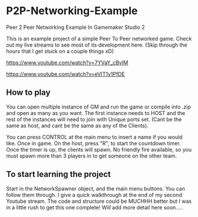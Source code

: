 # P2P-Networking-Example
Peer 2 Peer Networking Example In Gamemaker Studio 2

This is an example project of a simple Peer To Peer networked game. Check out my live streams to see most of its development here.
(Skip through the hours that I get stuck on a couple things xD)

https://www.youtube.com/watch?v=7YVaY_cBvIM

https://www.youtube.com/watch?v=eVIT1v1PfDE

## How to play
You can open multiple instance of GM and run the game or compile into .zip and open as many as you want. The first instance needs to HOST
and the rest of the instances will need to join with Unique ports set. (Cant be the same as host, and cant be the same as any of the
Clients). 

You can press CONTROL at the main menu to insert a name if you would like. Once in game. On the host, press "R", to start the countdown
timer. Once the timer is up, the clients will spawn. No friendly fire available, so you must spawn more than 3 players in to get someone
on the other team.

## To start learning the project
Start in the NetworkSpawner object, and the main menu buttons. You can follow them through. I give a quick walkthrough at the end of 
my second Youtube stream. The code and structure could be MUCHHH better but I was in a little rush to get this one complete!
Will add more detail here soon.....


